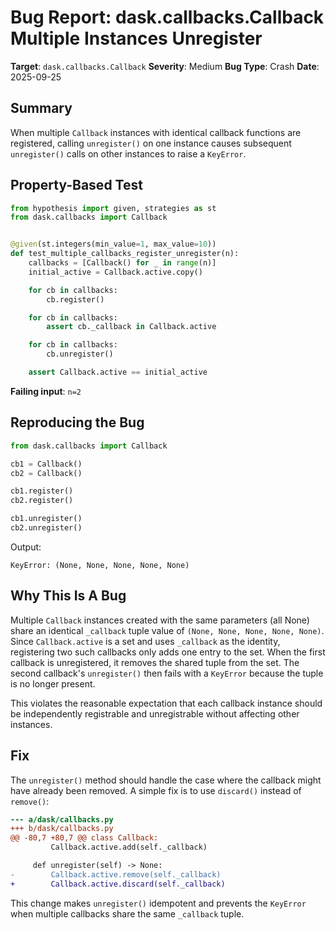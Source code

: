 # Bug Report: dask.callbacks.Callback Multiple Instances Unregister

**Target**: `dask.callbacks.Callback`
**Severity**: Medium
**Bug Type**: Crash
**Date**: 2025-09-25

## Summary

When multiple `Callback` instances with identical callback functions are registered, calling `unregister()` on one instance causes subsequent `unregister()` calls on other instances to raise a `KeyError`.

## Property-Based Test

```python
from hypothesis import given, strategies as st
from dask.callbacks import Callback


@given(st.integers(min_value=1, max_value=10))
def test_multiple_callbacks_register_unregister(n):
    callbacks = [Callback() for _ in range(n)]
    initial_active = Callback.active.copy()

    for cb in callbacks:
        cb.register()

    for cb in callbacks:
        assert cb._callback in Callback.active

    for cb in callbacks:
        cb.unregister()

    assert Callback.active == initial_active
```

**Failing input**: `n=2`

## Reproducing the Bug

```python
from dask.callbacks import Callback

cb1 = Callback()
cb2 = Callback()

cb1.register()
cb2.register()

cb1.unregister()
cb2.unregister()
```

Output:
```
KeyError: (None, None, None, None, None)
```

## Why This Is A Bug

Multiple `Callback` instances created with the same parameters (all None) share an identical `_callback` tuple value of `(None, None, None, None, None)`. Since `Callback.active` is a set and uses `_callback` as the identity, registering two such callbacks only adds one entry to the set. When the first callback is unregistered, it removes the shared tuple from the set. The second callback's `unregister()` then fails with a `KeyError` because the tuple is no longer present.

This violates the reasonable expectation that each callback instance should be independently registrable and unregistrable without affecting other instances.

## Fix

The `unregister()` method should handle the case where the callback might have already been removed. A simple fix is to use `discard()` instead of `remove()`:

```diff
--- a/dask/callbacks.py
+++ b/dask/callbacks.py
@@ -80,7 +80,7 @@ class Callback:
         Callback.active.add(self._callback)

     def unregister(self) -> None:
-        Callback.active.remove(self._callback)
+        Callback.active.discard(self._callback)
```

This change makes `unregister()` idempotent and prevents the `KeyError` when multiple callbacks share the same `_callback` tuple.